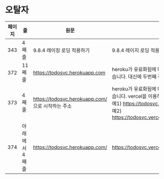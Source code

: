 # 오탈자

| 페이지 | 줄  | 원문 | 수정 |
| ------ | --- | ---- | ---- |
| 343 | 4째줄  | 9.8.4 레이징 로딩 적용하기 | 9.8.4 레이지 로딩 적용하기 |
| 372 | 11쩨줄  | https://todosvc.herokuapp.com | heroku가 유료화됨에 따라 갑자기 지원되지 않을 수 있습니다. 대신에 두번째 주소인 vercel을 이용하세요 |
| 373 | 4째줄  | https://todosvc.herokuapp.com/ 으로 시작하는 주소 | heroku가 유료화됨에 따라 갑자기 지원되지 않을 수 있습니다. vercel을 이용하세요. <br/>예1) https://todosvc.vercel.app/todolist/gdhong<br/>예2) https://todosvc.vercel.app/todolist_long/gdhong |
| 374 | 아래에서 4째줄  | https://todosvc.herokuapp.com/ | https://todosvc.vercel.app/  |
